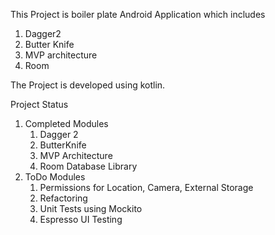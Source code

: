 This Project is boiler plate Android Application which includes
1) Dagger2
2) Butter Knife
3) MVP architecture
4) Room

The Project is developed using kotlin.

Project Status
1) Completed Modules
    1) Dagger 2
    2) ButterKnife
    3) MVP Architecture
    4) Room Database Library
2) ToDo Modules
    1) Permissions for Location, Camera, External Storage
    2) Refactoring
    3) Unit Tests using Mockito
    4) Espresso UI Testing
